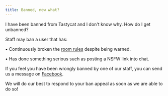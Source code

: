 ```yaml
---
title: Banned, now what?
---
```

I have been banned from Tastycat and I don't know why. How do I get unbanned?

Staff may ban a user that has:

 • Continuously broken the [room rules](/rules) despite being warned.

 • Has done something serious such as posting a NSFW link into chat.


If you feel you have been wrongly banned by one of our staff, you can send us a message on [Facebook](https://www.facebook.com/TastycatPlugdj).


We will do our best to respond to your ban appeal as soon as we are able to do so!
